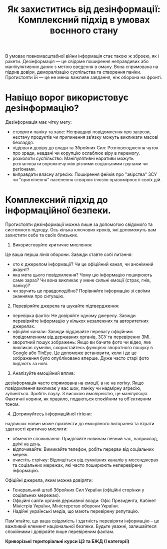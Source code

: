 ﻿---
title: "Як захиститись від дезінформації: Комплексний підхід в умовах воєнного стану"
---

В умовах повномасштабної війни інформація стає такою ж зброєю, як і ракети. Дезінформація — це свідоме поширення неправдивих або маніпулятивних даних з метою введення в оману. Вона спрямована на підрив довіри, деморалізацію суспільства та створення паніки. Протистояти їй — це не менш важливе завдання, ніж оборона на фронті.

# Навіщо ворог використовує дезінформацію?

Дезінформація має чітку мету:

- створити паніку та хаос: Неправдиві повідомлення про загрози, нестачу продуктів чи припинення зв’язку можуть викликати масові безладдя.
- підірвати довіру до влади та Збройних Сил: Розповсюдження чуток про зради, невдачі чи корупцію ослаблює віру в перемогу.
- розколоти суспільство: Маніпулятивні наративи можуть розпалювати ворожнечу між різними соціальними групами чи регіонами.
- виправдати власну агресію: Поширення фейків про "звірства" ЗСУ чи "пригнічення" населення створює ілюзію правомірності своїх дій.

# Комплексний підхід до інформаційної безпеки.

Протистояти дезінформації можна лише за допомогою свідомого та системного підходу. Ось кілька ключових кроків, які допоможуть вам захистити себе та своїх близьких.

1. Використовуйте критичне мислення:

Це ваша перша лінія оборони. Завжди ставте собі питання:

- хто є джерелом інформації? Чи це офіційний канал, чи анонімний акаунт?
- яка мета цього повідомлення? Чому цю інформацію поширюють саме зараз? Чи вона викликає у мене сильні емоції (страх, гнів, паніку)?
- чи звучить це правдоподібно? Порівняйте інформацію зі своїми знаннями про ситуацію.

2. Перевіряйте джерела та шукайте підтвердження:

- перевірка фактів: Не довіряйте одному джерелу. Завжди перевіряйте інформацію у кількох незалежних та авторитетних джерелах.
- офіційні канали: Завжди віддавайте перевагу офіційним повідомленням від державних органів, ЗСУ та перевірених ЗМІ.
- зворотний пошук зображень: Якщо ви бачите фото чи відео, яке викликає сумніви, скористайтесь функцією зворотного пошуку в Google або TinEye. Це допоможе встановити, коли і де це зображення було опубліковано вперше. Дуже часто старі фото видають за нові.

3. Аналізуйте емоційний вплив:

дезінформація часто спрямована на емоції, а не на логіку. Якщо повідомлення викликає у вас шок, паніку чи надмірну агресію, зупиніться. Зробіть паузу. З високою ймовірністю, це маніпуляція. Фактичні новини, як правило, подаються спокійним та об'єктивним тоном.

4. Дотримуйтесь інформаційної гігієни:

надлишок новин може призвести до емоційного вигорання та втрати здатності критично мислити:

- обмежте споживання: Приділяйте новинам певний час, наприклад, двічі на день.
- відпочивайте: Вимикайте телефон, робіть перерви від соціальних мереж.
- очистіть стрічку: Відпишіться від сумнівних каналів у месенджерах та соціальних мережах, які часто поширюють неперевірену інформацію.

Офіційні джерела, яким можна довіряти:

- Генеральний штаб Збройних Сил України (офіційні сторінки у соціальних мережах).
- Офіційні сайти органів державної влади: Офіс Президента, Кабінет Міністрів України, Міністерство оборони України.
- Надійні українські медіа, що мають перевірену репутацію.

Пам'ятайте, що ваша свідомість і здатність перевіряти інформацію – це важливий елемент національної безпеки. Будьте уважні, залишайтеся спокійними і довіряйте лише перевіреним фактам.

**Криворізькі територіальні курси ЦЗ та БЖД (І категорії)**
